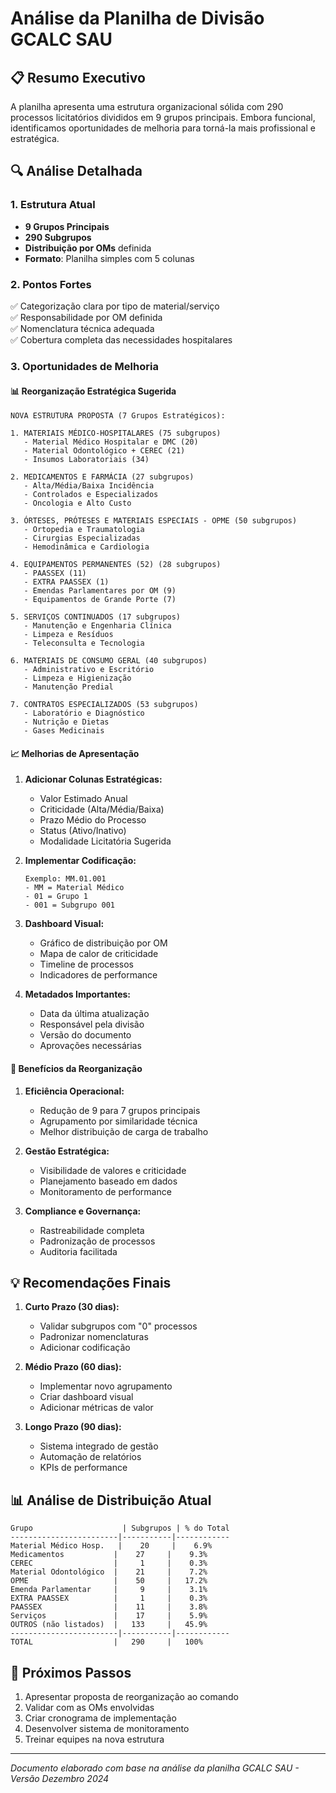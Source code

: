 # Análise da Planilha de Divisão GCALC SAU

## 📋 Resumo Executivo

A planilha apresenta uma estrutura organizacional sólida com 290 processos licitatórios divididos em 9 grupos principais. Embora funcional, identificamos oportunidades de melhoria para torná-la mais profissional e estratégica.

## 🔍 Análise Detalhada

### 1. Estrutura Atual

- **9 Grupos Principais**
- **290 Subgrupos**
- **Distribuição por OMs** definida
- **Formato**: Planilha simples com 5 colunas

### 2. Pontos Fortes

✅ Categorização clara por tipo de material/serviço  
✅ Responsabilidade por OM definida  
✅ Nomenclatura técnica adequada  
✅ Cobertura completa das necessidades hospitalares

### 3. Oportunidades de Melhoria

#### 📊 **Reorganização Estratégica Sugerida**

```
NOVA ESTRUTURA PROPOSTA (7 Grupos Estratégicos):

1. MATERIAIS MÉDICO-HOSPITALARES (75 subgrupos)
   - Material Médico Hospitalar e DMC (20)
   - Material Odontológico + CEREC (21)
   - Insumos Laboratoriais (34)

2. MEDICAMENTOS E FARMÁCIA (27 subgrupos)
   - Alta/Média/Baixa Incidência
   - Controlados e Especializados
   - Oncologia e Alto Custo

3. ÓRTESES, PRÓTESES E MATERIAIS ESPECIAIS - OPME (50 subgrupos)
   - Ortopedia e Traumatologia
   - Cirurgias Especializadas
   - Hemodinâmica e Cardiologia

4. EQUIPAMENTOS PERMANENTES (52) (28 subgrupos)
   - PAASSEX (11)
   - EXTRA PAASSEX (1)
   - Emendas Parlamentares por OM (9)
   - Equipamentos de Grande Porte (7)

5. SERVIÇOS CONTINUADOS (17 subgrupos)
   - Manutenção e Engenharia Clínica
   - Limpeza e Resíduos
   - Teleconsulta e Tecnologia

6. MATERIAIS DE CONSUMO GERAL (40 subgrupos)
   - Administrativo e Escritório
   - Limpeza e Higienização
   - Manutenção Predial

7. CONTRATOS ESPECIALIZADOS (53 subgrupos)
   - Laboratório e Diagnóstico
   - Nutrição e Dietas
   - Gases Medicinais
```

#### 📈 **Melhorias de Apresentação**

1. **Adicionar Colunas Estratégicas:**

   - Valor Estimado Anual
   - Criticidade (Alta/Média/Baixa)
   - Prazo Médio do Processo
   - Status (Ativo/Inativo)
   - Modalidade Licitatória Sugerida

2. **Implementar Codificação:**

   ```
   Exemplo: MM.01.001
   - MM = Material Médico
   - 01 = Grupo 1
   - 001 = Subgrupo 001
   ```

3. **Dashboard Visual:**

   - Gráfico de distribuição por OM
   - Mapa de calor de criticidade
   - Timeline de processos
   - Indicadores de performance

4. **Metadados Importantes:**
   - Data da última atualização
   - Responsável pela divisão
   - Versão do documento
   - Aprovações necessárias

#### 🎯 **Benefícios da Reorganização**

1. **Eficiência Operacional:**

   - Redução de 9 para 7 grupos principais
   - Agrupamento por similaridade técnica
   - Melhor distribuição de carga de trabalho

2. **Gestão Estratégica:**

   - Visibilidade de valores e criticidade
   - Planejamento baseado em dados
   - Monitoramento de performance

3. **Compliance e Governança:**
   - Rastreabilidade completa
   - Padronização de processos
   - Auditoria facilitada

## 💡 Recomendações Finais

1. **Curto Prazo (30 dias):**

   - Validar subgrupos com "0" processos
   - Padronizar nomenclaturas
   - Adicionar codificação

2. **Médio Prazo (60 dias):**

   - Implementar novo agrupamento
   - Criar dashboard visual
   - Adicionar métricas de valor

3. **Longo Prazo (90 dias):**
   - Sistema integrado de gestão
   - Automação de relatórios
   - KPIs de performance

## 📊 Análise de Distribuição Atual

```
Grupo                    | Subgrupos | % do Total
------------------------|-----------|------------
Material Médico Hosp.   |    20     |    6.9%
Medicamentos           |    27     |    9.3%
CEREC                  |     1     |    0.3%
Material Odontológico  |    21     |    7.2%
OPME                   |    50     |   17.2%
Emenda Parlamentar     |     9     |    3.1%
EXTRA PAASSEX          |     1     |    0.3%
PAASSEX                |    11     |    3.8%
Serviços               |    17     |    5.9%
OUTROS (não listados)  |   133     |   45.9%
------------------------|-----------|------------
TOTAL                  |   290     |   100%
```

## 🚀 Próximos Passos

1. Apresentar proposta de reorganização ao comando
2. Validar com as OMs envolvidas
3. Criar cronograma de implementação
4. Desenvolver sistema de monitoramento
5. Treinar equipes na nova estrutura

---

_Documento elaborado com base na análise da planilha GCALC SAU - Versão Dezembro 2024_

